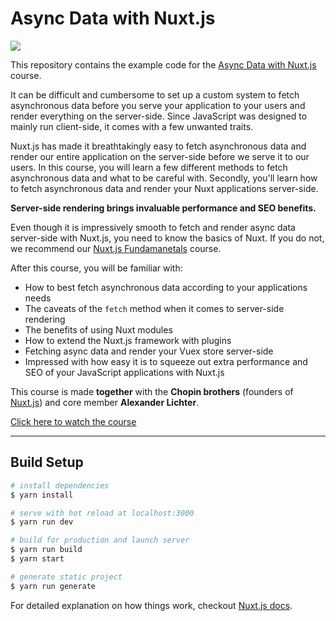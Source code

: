 # Async Data with Nuxt.js

[![](https://vueschool.s3.amazonaws.com/d45176c7b195ea2779b8624ba50e78b6/async-data-with-nuxtjs.png)](https://vueschool.io/courses/async-data-with-nuxtjs)

This repository contains the example code for the [Async Data with Nuxt.js](https://vueschool.io/courses/async-data-with-nuxtjs) course.

It can be difficult and cumbersome to set up a custom system to fetch asynchronous data before you serve your application to your users and render everything on the server-side. Since JavaScript was designed to mainly run client-side, it comes with a few unwanted traits.

Nuxt.js has made it breathtakingly easy to fetch asynchronous data and render our entire application on the server-side before we serve it to our users. In this course, you will learn a few different methods to fetch asynchronous data and what to be careful with. Secondly, you'll learn how to fetch asynchronous data and render your Nuxt applications server-side.

**Server-side rendering brings invaluable performance and SEO benefits.**

Even though it is impressively smooth to fetch and render async data server-side with Nuxt.js, you need to know the basics of Nuxt. If you do not, we recommend our [Nuxt.js Fundamanetals](https://vueschool.io/courses/nuxtjs-fundamentals) course.

After this course, you will be familiar with:
- How to best fetch asynchronous data according to your applications needs
- The caveats of the `fetch` method when it comes to server-side rendering
- The benefits of using Nuxt modules
- How to extend the Nuxt.js framework with plugins
- Fetching async data and render your Vuex store server-side
- Impressed with how easy it is to squeeze out extra performance and SEO of your JavaScript applications with Nuxt.js

This course is made **together** with the **Chopin brothers** (founders of [Nuxt.js](https://nuxtjs.org/)) and core member **Alexander Lichter**.

[Click here to watch the course](https://vueschool.io/courses/async-data-with-nuxtjs)

---

## Build Setup

``` bash
# install dependencies
$ yarn install

# serve with hot reload at localhost:3000
$ yarn run dev

# build for production and launch server
$ yarn run build
$ yarn start

# generate static project
$ yarn run generate
```

For detailed explanation on how things work, checkout [Nuxt.js docs](https://nuxtjs.org).

